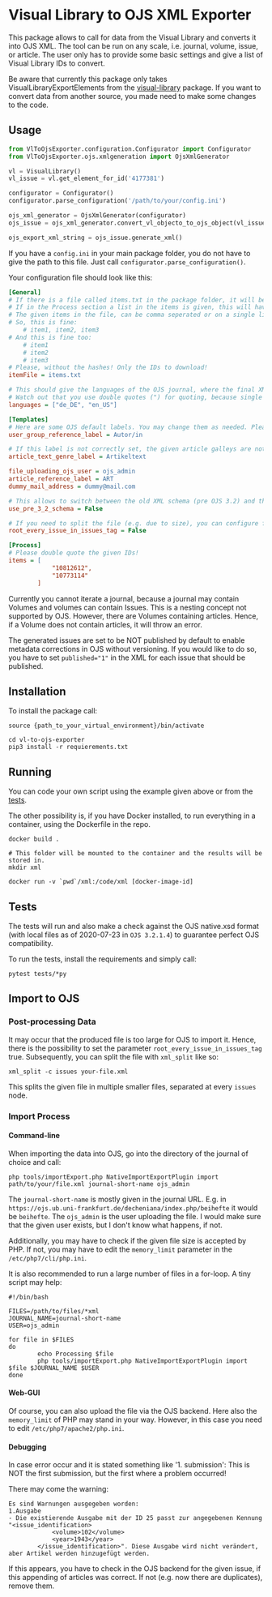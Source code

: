 # Visual Library to OJS XML Exporter 
This package allows to call for data from the Visual Library and converts it into OJS XML. The tool can be run on any scale, i.e. journal, volume, issue, or article. The user only has to provide some basic settings and give a list of Visual Library IDs to convert.

Be aware that currently this package only takes VisualLibraryExportElements from the [visual-library](https://dev.git.ub.uni-frankfurt.de/apachzelt/visual-library) package. If you want to convert data from another source, you made need to make some changes to the code.

## Usage

```python
from VlToOjsExporter.configuration.Configurator import Configurator
from VlToOjsExporter.ojs.xmlgeneration import OjsXmlGenerator

vl = VisualLibrary()
vl_issue = vl.get_element_for_id('4177381')

configurator = Configurator()
configurator.parse_configuration('/path/to/your/config.ini')

ojs_xml_generator = OjsXmlGenerator(configurator)
ojs_issue = ojs_xml_generator.convert_vl_objecto_to_ojs_object(vl_issue)

ojs_export_xml_string = ojs_issue.generate_xml()
```

If you have a `config.ini` in your main package folder, you do not have to give the path to this file. Just call `configurator.parse_configuration()`.

Your configuration file should look like this:

```ini
[General]
# If there is a file called items.txt in the package folder, it will be taken as a list of items to process.
# If in the Process section a list in the items is given, this will have precedence.
# The given items in the file, can be comma seperated or on a single line each.
# So, this is fine:
    # item1, item2, item3
# And this is fine too:
    # item1
    # item2
    # item3
# Please, without the hashes! Only the IDs to download!
itemFile = items.txt

# This should give the languages of the OJS journal, where the final XML is read to!
# Watch out that you use double quotes (") for quoting, because single quotes cause an error...
languages = ["de_DE", "en_US"]

[Templates]
# Here are some OJS default labels. You may change them as needed. Please note, that you do not need quotations for strings, only for strings in lists! 
user_group_reference_label = Autor/in

# If this label is not correctly set, the given article galleys are not displayed in OJS.
article_text_genre_label = Artikeltext

file_uploading_ojs_user = ojs_admin
article_reference_label = ART
dummy_mail_address = dummy@mail.com

# This allows to switch between the old XML schema (pre OJS 3.2) and the new XML schema
use_pre_3_2_schema = False

# If you need to split the file (e.g. due to size), you can configure for every issue to have it's own <issues> tag.
root_every_issue_in_issues_tag = False

[Process]
# Please double quote the given IDs!
items = [
            "10812612",
            "10773114"
        ]
```

Currently you cannot iterate a journal, because a journal may contain Volumes and volumes can contain Issues. This is a nesting concept not supported by OJS. However, there are Volumes containing articles. Hence, if a Volume does not contain articles, it will throw an error.

The generated issues are set to be NOT published by default to enable metadata corrections in OJS without versioning. If you would like to do so, you have to set `published="1"` in the XML for each issue that should be published.

## Installation
To install the package call:

```shell script
source {path_to_your_virtual_environment}/bin/activate

cd vl-to-ojs-exporter
pip3 install -r requierements.txt
```

## Running
You can code your own script using the example given above or from the [tests](/vl-to-ojs-exporter/src/branch/master/tests/testXmlGeneration.py).

The other possibility is, if you have Docker installed, to run everything in a container, using the Dockerfile in the repo.

```shell script
docker build .

# This folder will be mounted to the container and the results will be stored in. 
mkdir xml

docker run -v `pwd`/xml:/code/xml [docker-image-id]
```

## Tests
The tests will run and also make a check against the OJS native.xsd format (with local files as of 2020-07-23 in `OJS 3.2.1.4`) to guarantee perfect OJS compatibility.

To run the tests, install the requirements and simply call:

`pytest tests/*py`

## Import to OJS
### Post-processing Data
It may occur that the produced file is too large for OJS to import it. Hence, there is the possibility to set the parameter `root_every_issue_in_issues_tag` true. Subsequently, you can split the file with `xml_split` like so:

```shell script
xml_split -c issues your-file.xml
```

This splits the given file in multiple smaller files, separated at every `issues` node.

### Import Process
#### Command-line
When importing the data into OJS, go into the directory of the journal of choice and call:

```shell script
php tools/importExport.php NativeImportExportPlugin import path/to/your/file.xml journal-short-name ojs_admin
```

The `journal-short-name` is mostly given in the journal URL. E.g. in `https://ojs.ub.uni-frankfurt.de/decheniana/index.php/beihefte` it would be `beihefte`. The `ojs_admin` is the user uploading the file. I would make sure that the given user exists, but I don't know what happens, if not.

Additionally, you may have to check if the given file size is accepted by PHP. If not, you may have to edit the `memory_limit` parameter in the `/etc/php7/cli/php.ini`. 

It is also recommended to run a large number of files in a for-loop. A tiny script may help:

```shell script
#!/bin/bash

FILES=/path/to/files/*xml
JOURNAL_NAME=journal-short-name
USER=ojs_admin

for file in $FILES
do
        echo Processing $file
        php tools/importExport.php NativeImportExportPlugin import $file $JOURNAL_NAME $USER
done
```

#### Web-GUI
Of course, you can also upload the file via the OJS backend. Here also the `memory_limit` of PHP may stand in your way. However, in this case you need to edit `/etc/php7/apache2/php.ini`.

#### Debugging
In case error occur and it is stated something like '1. submission': This is NOT the first submission, but the first where a problem occurred! 

There may come the warning:

```shell script
Es sind Warnungen ausgegeben worden:
1.Ausgabe
- Die existierende Ausgabe mit der ID 25 passt zur angegebenen Kennung "<issue_identification>
			<volume>102</volume>
			<year>1943</year>
		</issue_identification>". Diese Ausgabe wird nicht verändert, aber Artikel werden hinzugefügt werden.
```

If this appears, you have to check in the OJS backend for the given issue, if this appending of articles was correct. If not (e.g. now there are duplicates), remove them.